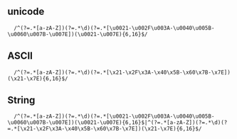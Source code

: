 <!--
 * @Descripttion: 
 * @Author: wyao
 * @Date: 2020-04-22 23:22:42
 * @LastEditors: wyao
 * @LastEditTime: 2020-04-22 23:52:15
 -->
## unicode

```
  /^(?=.*[a-zA-Z])(?=.*\d)(?=.*[\u0021-\u002F\u003A-\u0040\u005B-\u0060\u007B-\u007E])(\u0021-\u007E){6,16}$/
```

## ASCII

```
  /^(?=.*[a-zA-Z])(?=.*\d)(?=.*[\x21-\x2F\x3A-\x40\x5B-\x60\x7B-\x7E])(\x21-\x7E){6,16}$/
```

## String

```
  /^(?=.*[a-zA-Z])(?=.*\d)(?=.*[\u0021-\u002F\u003A-\u0040\u005B-\u0060\u007B-\u007E])(\u0021-\u007E){6,16}$|^(?=.*[a-zA-Z])(?=.*\d)(?=.*[\x21-\x2F\x3A-\x40\x5B-\x60\x7B-\x7E])(\x21-\x7E){6,16}$/
```